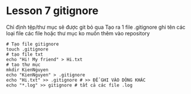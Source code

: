 # Lesson 7 gitignore

Chỉ định tệp/thư mục sẽ được git bỏ qua
Tạo ra 1 file .gitignore
ghi tên các loại file 
các file hoặc thư mục ko muốn thêm vào repository


```shell
# Tạo file gitignore
touch .gitignore
# tạo file txt
echo "Hi! My friend" > Hi.txt
# tạo thư mục
mkdir KienNguyen 
echo "KienNguyen" > .gitignore
echo "Hi.txt" >> .gitignore # >> ĐỂ GHI VÀO DÒNG KHÁC
echo "*.log" >> gitignore # tất cả các file .log
```
